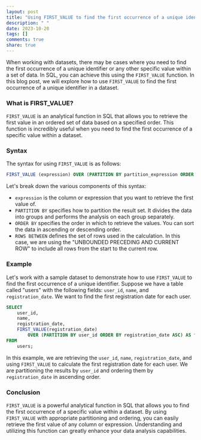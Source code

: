 ```yaml
---
layout: post
title: "Using FIRST_VALUE to find the first occurrence of a unique identifier in a dataset"
description: " "
date: 2023-10-20
tags: []
comments: true
share: true
---
```


When working with datasets, there may be cases where you need to find the first occurrence of a unique identifier or any other specific value within a set of data. In SQL, you can achieve this using the `FIRST_VALUE` function. In this blog post, we will explore how to use `FIRST_VALUE` to find the first occurrence of a unique identifier in a dataset.

### What is FIRST_VALUE?

`FIRST_VALUE` is an analytical function in SQL that allows you to retrieve the first value in an ordered set of data based on a specified order. This function is incredibly useful when you need to find the first occurrence of a specific value within a dataset.

### Syntax
The syntax for using `FIRST_VALUE` is as follows:

```sql
FIRST_VALUE (expression) OVER (PARTITION BY partition_expression ORDER BY sort_expression [ASC | DESC] ROWS BETWEEN UNBOUNDED PRECEDING AND CURRENT ROW)
```

Let's break down the various components of this syntax:

- `expression` is the column or expression that you want to retrieve the first value of.
- `PARTITION BY` specifies how to partition the result set. It divides the data into groups and performs the analysis on each group separately.
- `ORDER BY` specifies the order in which to retrieve the values. You can sort the data in ascending or descending order.
- `ROWS BETWEEN` defines the set of rows used in the calculation. In this case, we are using the "UNBOUNDED PRECEDING AND CURRENT ROW" to include all rows from the start to the current row.

### Example

Let's work with a sample dataset to demonstrate how to use `FIRST_VALUE` to find the first occurrence of a unique identifier. Suppose we have a table called "users" with the following fields: `user_id`, `name`, and `registration_date`. We want to find the first registration date for each user.

```sql
SELECT 
    user_id,
    name,
    registration_date,
    FIRST_VALUE(registration_date) 
        OVER (PARTITION BY user_id ORDER BY registration_date ASC) AS first_registration_date
FROM 
    users;
```

In this example, we are retrieving the `user_id`, `name`, `registration_date`, and using `FIRST_VALUE` to calculate the first registration date for each user. We are partitioning the results by `user_id` and ordering them by `registration_date` in ascending order.

### Conclusion

`FIRST_VALUE` is a powerful analytical function in SQL that allows you to find the first occurrence of a specific value within a dataset. By using `FIRST_VALUE` with appropriate partitioning and ordering, you can easily retrieve the first value of any column or expression. Understanding and utilizing this function can greatly enhance your data analysis capabilities.
